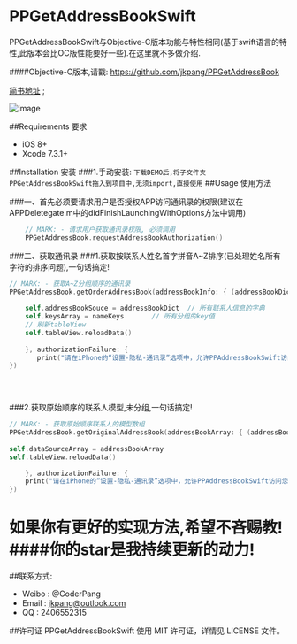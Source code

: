 # PPGetAddressBookSwift

PPGetAddressBookSwift与Objective-C版本功能与特性相同(基于swift语言的特性,此版本会比OC版性能要好一些).在这里就不多做介绍.

####Objective-C版本,请戳: https://github.com/jkpang/PPGetAddressBook

[简书地址](http://www.jianshu.com/p/b51a6125bcff) ;

![image](https://github.com/jkpang/PPGetAddressBook/blob/master/AddressBook.mov.gif)

##Requirements 要求
* iOS 8+
* Xcode 7.3.1+

##Installation 安装
###1.手动安装:
`下载DEMO后,将子文件夹PPGetAddressBookSwift拖入到项目中,无须import,直接使用`
##Usage 使用方法

###一、首先必须要请求用户是否授权APP访问通讯录的权限(建议在APPDeletegate.m中的didFinishLaunchingWithOptions方法中调用)

```swift
    // MARK: - 请求用户获取通讯录权限, 必须调用
    PPGetAddressBook.requestAddressBookAuthorization()
```
###二、获取通讯录
###1.获取按联系人姓名首字拼音A~Z排序(已处理姓名所有字符的排序问题),一句话搞定!

```swift
// MARK: - 获取A~Z分组顺序的通讯录
PPGetAddressBook.getOrderAddressBook(addressBookInfo: { (addressBookDict, nameKeys) in
            
    self.addressBookSouce = addressBookDict  // 所有联系人信息的字典
    self.keysArray = nameKeys       // 所有分组的key值
    // 刷新tableView
    self.tableView.reloadData()
            
    }, authorizationFailure: {
       print("请在iPhone的“设置-隐私-通讯录”选项中，允许PPAddressBookSwift访问您的通讯录")  
})


   
```
###2.获取原始顺序的联系人模型,未分组,一句话搞定!

```swift
// MARK: - 获取原始顺序联系人的模型数组
PPGetAddressBook.getOriginalAddressBook(addressBookArray: { (addressBookArray) in
            
self.dataSourceArray = addressBookArray    
self.tableView.reloadData()   

    }, authorizationFailure: {
    print("请在iPhone的“设置-隐私-通讯录”选项中，允许PPAddressBookSwift访问您的通讯录") 
})

```

如果你有更好的实现方法,希望不吝赐教!
####你的star是我持续更新的动力!
===

##联系方式:
* Weibo : @CoderPang
* Email : jkpang@outlook.com
* QQ : 2406552315

##许可证
PPGetAddressBookSwift 使用 MIT 许可证，详情见 LICENSE 文件。




